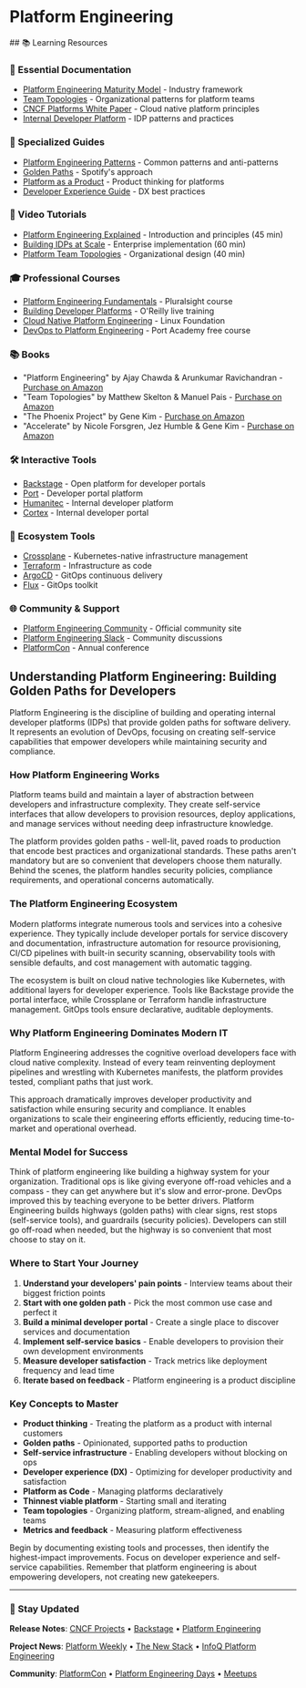 # Platform Engineering

<GitHubButtons />
## 📚 Learning Resources

### 📖 Essential Documentation
- [Platform Engineering Maturity Model](https://platformengineering.org/maturity-model) - Industry framework
- [Team Topologies](https://teamtopologies.com/) - Organizational patterns for platform teams
- [CNCF Platforms White Paper](https://tag-app-delivery.cncf.io/whitepapers/platforms/) - Cloud native platform principles
- [Internal Developer Platform](https://internaldeveloperplatform.org/) - IDP patterns and practices

### 📝 Specialized Guides
- [Platform Engineering Patterns](https://platformengineering.org/blog/what-is-platform-engineering) - Common patterns and anti-patterns
- [Golden Paths](https://engineering.atspotify.com/2020/08/how-we-use-golden-paths-to-solve-fragmentation-in-our-software-ecosystem/) - Spotify's approach
- [Platform as a Product](https://www.thoughtworks.com/radar/techniques/platform-engineering-as-a-product) - Product thinking for platforms
- [Developer Experience Guide](https://developerexperience.io/handbook) - DX best practices

### 🎥 Video Tutorials
- [Platform Engineering Explained](https://www.youtube.com/watch?v=8ATGHfuHKEE) - Introduction and principles (45 min)
- [Building IDPs at Scale](https://www.youtube.com/watch?v=b1hT7FRn650) - Enterprise implementation (60 min)
- [Platform Team Topologies](https://www.youtube.com/watch?v=A76tcGKnA4E) - Organizational design (40 min)

### 🎓 Professional Courses
- [Platform Engineering Fundamentals](https://www.pluralsight.com/courses/platform-engineering-fundamentals) - Pluralsight course
- [Building Developer Platforms](https://www.oreilly.com/live-events/platform-engineering/0636920087909/) - O'Reilly live training
- [Cloud Native Platform Engineering](https://training.linuxfoundation.org/training/platform-engineering/) - Linux Foundation
- [DevOps to Platform Engineering](https://academy.getport.io/) - Port Academy free course

### 📚 Books
- "Platform Engineering" by Ajay Chawda & Arunkumar Ravichandran - [Purchase on Amazon](https://www.amazon.com/dp/1098153243)
- "Team Topologies" by Matthew Skelton & Manuel Pais - [Purchase on Amazon](https://www.amazon.com/dp/1942788819)
- "The Phoenix Project" by Gene Kim - [Purchase on Amazon](https://www.amazon.com/dp/1942788290)
- "Accelerate" by Nicole Forsgren, Jez Humble & Gene Kim - [Purchase on Amazon](https://www.amazon.com/dp/1942788339)

### 🛠️ Interactive Tools
- [Backstage](https://backstage.io/) - Open platform for developer portals
- [Port](https://www.getport.io/) - Developer portal platform
- [Humanitec](https://humanitec.com/) - Internal developer platform
- [Cortex](https://www.cortex.io/) - Internal developer portal

### 🚀 Ecosystem Tools
- [Crossplane](https://crossplane.io/) - Kubernetes-native infrastructure management
- [Terraform](https://www.terraform.io/) - Infrastructure as code
- [ArgoCD](https://argoproj.github.io/cd/) - GitOps continuous delivery
- [Flux](https://fluxcd.io/) - GitOps toolkit

### 🌐 Community & Support
- [Platform Engineering Community](https://platformengineering.org/) - Official community site
- [Platform Engineering Slack](https://platformengineering.org/slack) - Community discussions
- [PlatformCon](https://platformcon.com/) - Annual conference

## Understanding Platform Engineering: Building Golden Paths for Developers

Platform Engineering is the discipline of building and operating internal developer platforms (IDPs) that provide golden paths for software delivery. It represents an evolution of DevOps, focusing on creating self-service capabilities that empower developers while maintaining security and compliance.

### How Platform Engineering Works
Platform teams build and maintain a layer of abstraction between developers and infrastructure complexity. They create self-service interfaces that allow developers to provision resources, deploy applications, and manage services without needing deep infrastructure knowledge.

The platform provides golden paths - well-lit, paved roads to production that encode best practices and organizational standards. These paths aren't mandatory but are so convenient that developers choose them naturally. Behind the scenes, the platform handles security policies, compliance requirements, and operational concerns automatically.

### The Platform Engineering Ecosystem
Modern platforms integrate numerous tools and services into a cohesive experience. They typically include developer portals for service discovery and documentation, infrastructure automation for resource provisioning, CI/CD pipelines with built-in security scanning, observability tools with sensible defaults, and cost management with automatic tagging.

The ecosystem is built on cloud native technologies like Kubernetes, with additional layers for developer experience. Tools like Backstage provide the portal interface, while Crossplane or Terraform handle infrastructure management. GitOps tools ensure declarative, auditable deployments.

### Why Platform Engineering Dominates Modern IT
Platform Engineering addresses the cognitive overload developers face with cloud native complexity. Instead of every team reinventing deployment pipelines and wrestling with Kubernetes manifests, the platform provides tested, compliant paths that just work.

This approach dramatically improves developer productivity and satisfaction while ensuring security and compliance. It enables organizations to scale their engineering efforts efficiently, reducing time-to-market and operational overhead.

### Mental Model for Success
Think of platform engineering like building a highway system for your organization. Traditional ops is like giving everyone off-road vehicles and a compass - they can get anywhere but it's slow and error-prone. DevOps improved this by teaching everyone to be better drivers. Platform Engineering builds highways (golden paths) with clear signs, rest stops (self-service tools), and guardrails (security policies). Developers can still go off-road when needed, but the highway is so convenient that most choose to stay on it.

### Where to Start Your Journey
1. **Understand your developers' pain points** - Interview teams about their biggest friction points
2. **Start with one golden path** - Pick the most common use case and perfect it
3. **Build a minimal developer portal** - Create a single place to discover services and documentation
4. **Implement self-service basics** - Enable developers to provision their own development environments
5. **Measure developer satisfaction** - Track metrics like deployment frequency and lead time
6. **Iterate based on feedback** - Platform engineering is a product discipline

### Key Concepts to Master
- **Product thinking** - Treating the platform as a product with internal customers
- **Golden paths** - Opinionated, supported paths to production
- **Self-service infrastructure** - Enabling developers without blocking on ops
- **Developer experience (DX)** - Optimizing for developer productivity and satisfaction
- **Platform as Code** - Managing platforms declaratively
- **Thinnest viable platform** - Starting small and iterating
- **Team topologies** - Organizing platform, stream-aligned, and enabling teams
- **Metrics and feedback** - Measuring platform effectiveness

Begin by documenting existing tools and processes, then identify the highest-impact improvements. Focus on developer experience and self-service capabilities. Remember that platform engineering is about empowering developers, not creating new gatekeepers.

---

### 📡 Stay Updated

**Release Notes**: [CNCF Projects](https://www.cncf.io/projects/) • [Backstage](https://backstage.io/blog) • [Platform Engineering](https://platformengineering.org/blog)

**Project News**: [Platform Weekly](https://platformweekly.com/) • [The New Stack](https://thenewstack.io/platform-engineering/) • [InfoQ Platform Engineering](https://www.infoq.com/platform-engineering/)

**Community**: [PlatformCon](https://platformcon.com/) • [Platform Engineering Days](https://platformengineeringdays.com/) • [Meetups](https://www.meetup.com/pro/platformengineering/)